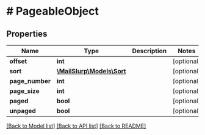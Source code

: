 # # PageableObject

## Properties

Name | Type | Description | Notes
------------ | ------------- | ------------- | -------------
**offset** | **int** |  | [optional] 
**sort** | [**\MailSlurp\Models\Sort**](Sort) |  | [optional] 
**page_number** | **int** |  | [optional] 
**page_size** | **int** |  | [optional] 
**paged** | **bool** |  | [optional] 
**unpaged** | **bool** |  | [optional] 

[[Back to Model list]](../../README#documentation-for-models) [[Back to API list]](../../README#documentation-for-api-endpoints) [[Back to README]](../../README)


